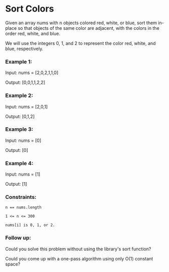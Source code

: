 # Sort Colors

Given an array nums with n objects colored red, white, or blue, sort them in-place so that objects of the same color are adjacent, with the colors in the order red, white, and blue.

We will use the integers 0, 1, and 2 to represent the color red, white, and blue, respectively.


### Example 1:

Input: nums = [2,0,2,1,1,0]

Output: [0,0,1,1,2,2]

### Example 2:

Input: nums = [2,0,1]

Output: [0,1,2]

### Example 3:

Input: nums = [0]

Output: [0]

### Example 4:

Input: nums = [1]

Output: [1]

### Constraints:

    n == nums.length

    1 <= n <= 300

    nums[i] is 0, 1, or 2.

### Follow up:

Could you solve this problem without using the library's sort function?

Could you come up with a one-pass algorithm using only O(1) constant space?
